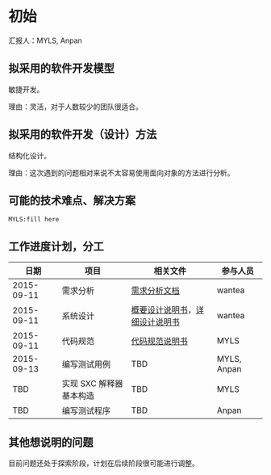 # 初始

汇报人：MYLS, Anpan

## 拟采用的软件开发模型

敏捷开发。

理由：灵活，对于人数较少的团队很适合。

## 拟采用的软件开发（设计）方法

结构化设计。

理由：这次遇到的问题相对来说不太容易使用面向对象的方法进行分析。

## 可能的技术难点、解决方案

`MYLS:fill here`

## 工作进度计划，分工

| 日期 | 项目 | 相关文件 | 参与人员 |
| ---- | ---- | ---- | ---- |
| 2015-09-11 | 需求分析 | [需求分析文档](../requirement/需求分析文档.md) | wantea |
| 2015-09-11 | 系统设计 | [概要设计说明书](../design/概要设计说明书.md)，[详细设计说明书](../design/详细设计说明书.md) | wantea |
| 2015-09-11 | 代码规范 | [代码规范说明书](../codestyle/README.md) | MYLS |
| 2015-09-13 | 编写测试用例 | TBD | MYLS, Anpan |
| TBD | 实现 SXC 解释器基本构造 | TBD | MYLS |
| TBD | 编写测试程序 | TBD | Anpan |

## 其他想说明的问题

目前问题还处于探索阶段，计划在后续阶段很可能进行调整。
